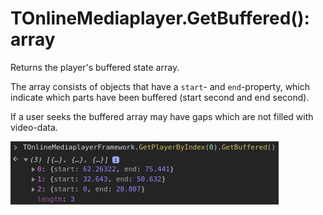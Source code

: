 # TOnlineMediaplayer.GetBuffered(): array

Returns the player's buffered state array.

The array consists of objects that have a `start`- and `end`-property, which indicate which parts have been buffered (start second and end second).

If a user seeks the buffered array may have gaps which are not filled with video-data.

![](TOnlineVideoplayer.GetBuffered-example.png)

